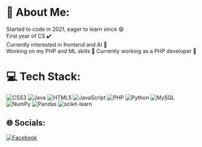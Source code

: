 # 👾 About Me:
Started to code in 2021, eager to learn since 😄 <br>First year of CS ✔️ <br>Currently interested in frontend and AI 🤖<br>Working on my PHP and ML skills 🤟 Currently working as a PHP developer 🫡

# 💻 Tech Stack:
![CSS3](https://img.shields.io/badge/css3-%231572B6.svg?style=flat&logo=css3&logoColor=white) ![Java](https://img.shields.io/badge/java-%23ED8B00.svg?style=flat&logo=java&logoColor=white) ![HTML5](https://img.shields.io/badge/html5-%23E34F26.svg?style=flat&logo=html5&logoColor=white) ![JavaScript](https://img.shields.io/badge/javascript-%23323330.svg?style=flat&logo=javascript&logoColor=%23F7DF1E) ![PHP](https://img.shields.io/badge/php-%23777BB4.svg?style=flat&logo=php&logoColor=white) ![Python](https://img.shields.io/badge/python-3670A0?style=flat&logo=python&logoColor=ffdd54) ![MySQL](https://img.shields.io/badge/mysql-%2300f.svg?style=flat&logo=mysql&logoColor=white) ![NumPy](https://img.shields.io/badge/numpy-%23013243.svg?style=flat&logo=numpy&logoColor=white) ![Pandas](https://img.shields.io/badge/pandas-%23150458.svg?style=flat&logo=pandas&logoColor=white) ![scikit-learn](https://img.shields.io/badge/scikit--learn-%23F7931E.svg?style=flat&logo=scikit-learn&logoColor=white)
<!--# 📊 GitHub Stats:
![](https://github-readme-stats.vercel.app/api?username=IdentalerMaxima&theme=dark&hide_border=true&include_all_commits=true&count_private=true)<br/>
<!--![](https://github-readme-streak-stats.herokuapp.com/?user=IdentalerMaxima&theme=dark&hide_border=true)<br/>
![](https://github-readme-stats.vercel.app/api/top-langs/?username=IdentalerMaxima&theme=dark&hide_border=true&include_all_commits=true&count_private=true&layout=compact)
-->

## 🌐 Socials:
[![Facebook](https://img.shields.io/badge/Facebook-%231877F2.svg?logo=Facebook&logoColor=white)](https://facebook.com/koppany.naray) 


<!-- Proudly created with GPRM ( https://gprm.itsvg.in ) -->
